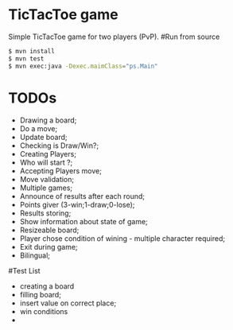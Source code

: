 # TicTacToe game

Simple TicTacToe game for two players (PvP).
#Run from source 

```sh
$ mvn install
$ mvn test
$ mvn exec:java -Dexec.maimClass="ps.Main"
```

# TODOs 
- Drawing a board;
- Do a move;
- Update board;
- Checking is Draw/Win?;
- Creating Players;
- Who will start ?;
- Accepting Players move;
- Move validation;
- Multiple games;
- Announce of results after each round; 
- Points giver (3-win;1-draw;0-lose); 
- Results storing;
- Show information about state of game; 
- Resizeable board;
- Player chose condition of wining - multiple character required;
- Exit during game;
- Bilingual;
 
#Test List

 - creating a board
 - filling board;
 - insert value on correct place;
 - win conditions
 - 